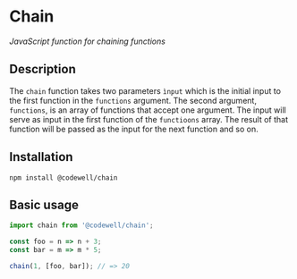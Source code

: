 # Chain
*JavaScript function for chaining functions*

## Description
The `chain` function takes two parameters
`ìnput` which is the initial input to the first function in the `functions` argument.
The second argument, `functions`, is an array of functions that accept one argument.
The input will serve as input in the first function of the `functioons` array. The result of that function will be passed as the input for the next function and so on.

## Installation
```
npm install @codewell/chain
```

## Basic usage
```JavaScript
import chain from '@codewell/chain';

const foo = n => n + 3;
const bar = m => m * 5;

chain(1, [foo, bar]); // => 20
```
